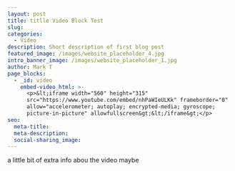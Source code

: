 ```yaml
---
layout: post
title: titlle Video Block Test
slug: 
categories:
  - Video
description: Short description of first blog post
featured_image: /images/website_placeholder_4.jpg
intro_banner_image: /images/website_placeholder_1.jpg
author: Mark T
page_blocks:
  - _id: video
    embed-video_html: >-
      <p>&lt;iframe width="560" height="315"
      src="https://www.youtube.com/embed/nhPaWIeULKk" frameborder="0"
      allow="accelerometer; autoplay; encrypted-media; gyroscope;
      picture-in-picture" allowfullscreen&gt;&lt;/iframe&gt;</p>
seo:
  meta-title:
  meta-description:
  social-sharing_image:
---
```


a little bit of extra info abou the video maybe
